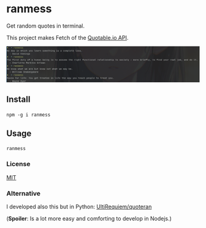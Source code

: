 # ranmess

Get random quotes in terminal.

This project makes Fetch of the [Quotable.io API](https://api.quotable.io/random).

![Screenshot](./assets/screenshot.png)

## Install

`npm -g i ranmess`

## Usage

```bash
ranmess
```

### License

[MIT](./LICENSE)

### Alternative

I developed also this but in Python: [UltiRequiem/quoteran](https://github.com/UltiRequiem/quoteran)

(**Spoiler**: Is a lot more easy and comforting to develop in Nodejs.)
